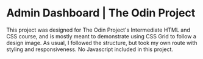 # Admin Dashboard | The Odin Project

This project was designed for The Odin Project's Intermediate HTML and CSS course, and is mostly meant to demonstrate using CSS Grid to follow a design image. As usual, I followed the structure, but took my own route with styling and responsiveness. No Javascript included in this project.